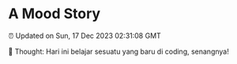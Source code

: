 # A Mood Story

⏰ Updated on Sun, 17 Dec 2023 02:31:08 GMT

💭 Thought: Hari ini belajar sesuatu yang baru di coding, senangnya!

